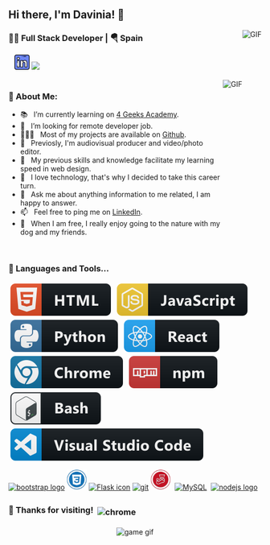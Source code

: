  ## Hi there, I'm Davinia! 🦕
 
<img align="right" alt="GIF" src="https://user-images.githubusercontent.com/74038190/213760686-dcb02031-af46-4b9d-a6b1-9c367a379d9f.gif" height="300px"/>
<div align='left'> 
 <h3>👩‍💻 Full Stack Developer | 🪂 Spain </h3>&nbsp;&nbsp; 
 <a href="https://www.linkedin.com/in/davinia-p-delgado" target="_blank"><img height="30" src="https://raw.githubusercontent.com/8bithemant/8bithemant/master/linkedin.png?raw=true"></a>   
 <a href="mailto: daviniaperezdelgado@gmail.com" target="_blank"><img height="30" src="https://cdn-icons-png.flaticon.com/256/324/324123.png"></a>  
 </div>

<br />

<img align="right" alt="GIF" src="https://user-images.githubusercontent.com/74038190/213760686-dcb02031-af46-4b9d-a6b1-9c367a379d9f.gif" height="300px"/>

### 🧐 About Me:

- 📚 &nbsp; I’m currently learning on [4 Geeks Academy](https://https://4geeksacademy.com/es/inicio).
- 🤝 &nbsp; I’m looking for remote developer job.
- 👨🏻‍💻 &nbsp; Most of my projects are available on [Github](https://github.com/daviniapd?tab=repositories).
- 🎥 &nbsp; Previosly, I'm audiovisual producer and video/photo editor.
- 🎨 &nbsp; My previous skills and knowledge facilitate my learning speed in web design.
- 📝 &nbsp; I love technology, that's why I decided to take this career turn. 
- 💬 &nbsp; Ask me about anything information to me related, I am happy to answer.
- 📫 &nbsp; Feel free to ping me on [LinkedIn](https://www.linkedin.com/in/davinia-p-delgado).
- 🌱 &nbsp; When I am free, I really enjoy going to the nature with my dog and my friends. 

<br>

### 👾 Languages and Tools...

<p align="center">
  <!-- For more icons please follow  https://github.com/MikeCodesDotNET/ColoredBadges -->

  <a href="https://lenguajehtml.com/html/" target="_blank" rel="noreferrer"><img src="https://raw.githubusercontent.com/8bithemant/8bithemant/master/svg/dev/languages/html.svg" alt="html" style="vertical-align:top; margin:4px"></a>
  <a href="https://developer.mozilla.org/en-US/docs/Web/JavaScript" target="_blank" rel="noreferrer"><img src="https://raw.githubusercontent.com/8bithemant/8bithemant/master/svg/dev/languages/js.svg" alt="js" style="vertical-align:top; margin:4px"></a>
 <a href="https://www.python.org" target="_blank" rel="noreferrer">  <img src="https://raw.githubusercontent.com/8bithemant/8bithemant/master/svg/dev/languages/python.svg" alt="python" style="vertical-align:top; margin:4px"></a>
  <a href="https://reactjs.org/" target="_blank" rel="noreferrer"> <img src="https://raw.githubusercontent.com/8bithemant/8bithemant/master/svg/dev/frameworks/react.svg" alt="react" style="vertical-align:top; margin:4px"></a>
  <img src="https://raw.githubusercontent.com/8bithemant/8bithemant/master/svg/dev/misc/chrome.svg" alt="chrome" style="vertical-align:top; margin:4px">
  <img src="https://raw.githubusercontent.com/8bithemant/8bithemant/master/svg/dev/services/npm.svg" alt="npm" style="vertical-align:top; margin:4px">
  <img src="https://raw.githubusercontent.com/8bithemant/8bithemant/master/svg/dev/tools/bash.svg" alt="bash" style="vertical-align:top; margin:4px">
  <img src="https://raw.githubusercontent.com/8bithemant/8bithemant/master/svg/dev/tools/visualstudio_code.svg" alt="vscode" style="vertical-align:top; margin:4px">

   <a href="https://getbootstrap.com" target="_blank" rel="noreferrer"> <img src="https://cdn.jsdelivr.net/gh/devicons/devicon/icons/bootstrap/bootstrap-original.svg" height="40" width="40" alt="bootstrap logo"  /></a> 
 <a href="https://www.w3schools.com/css/" target="_blank" rel="noreferrer">	<img width="40px" src="https://github.com/Pedro-Murilo/icons-for-readme/blob/main/.github/css-icon.svg" alt="CSS Icon" /></a> 
 <a href="https://flask.palletsprojects.com/" target="_blank" rel="noreferrer">      <img src="https://skillicons.dev/icons?i=flask" width="40px" alt="Flask icon"/></a> 
 <a href="https://git-scm.com/" target="_blank" rel="noreferrer"><img src="https://www.vectorlogo.zone/logos/git-scm/git-scm-icon.svg" alt="git" width="40" height="40"/></a> 
 <a href="https://jestjs.io" target="_blank" rel="noreferrer"><img width="40px" src="https://github.com/Pedro-Murilo/icons-for-readme/blob/main/.github/jest-icon.svg" alt="Jest Icon" /></a> 
 <a href="https://www.mysql.com/" target="_blank" rel="noreferrer"><img title="MySQL" alt="MySQL" src="https://raw.githubusercontent.com/Thomas-George-T/Thomas-George-T/master/assets/mysql.svg" width="40" height="40" style="vertical-align:down; margin:4px"/></a> 
 <a href="https://nodejs.org" target="_blank" rel="noreferrer"> <img src="https://cdn.jsdelivr.net/gh/devicons/devicon/icons/nodejs/nodejs-original.svg" height="40" width="40" alt="nodejs logo"  /></a> 

</p>

  <!--### 👾 Github Stats...
<p align="center" >
<a href="https://github.com/anuraghazra/github-readme-stats"> 
    <img  src="https://github-readme-stats.vercel.app/api?username=daviniapd&&show_icons=true&theme=radical"/>
  </a>

</p>
 -->

### 🍃 Thanks for visiting!  <img src="https://github.com/user-attachments/assets/6e65f204-1c12-4695-8b5d-3df56f21e3f2" alt="chrome" style="vertical-align:top; margin:4px" height="25px"> 


<p align="center">
        <img src="https://user-images.githubusercontent.com/74038190/212284136-03988914-d899-44b4-b1d9-4eeccf656e44.gif" alt="game gif" />
</p>

